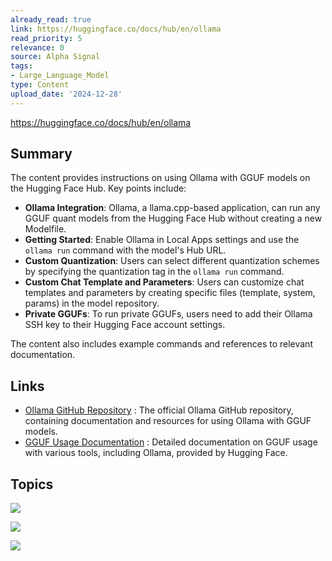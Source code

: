 ```yaml
---
already_read: true
link: https://huggingface.co/docs/hub/en/ollama
read_priority: 5
relevance: 0
source: Alpha Signal
tags:
- Large_Language_Model
type: Content
upload_date: '2024-12-28'
---
```


https://huggingface.co/docs/hub/en/ollama
## Summary

The content provides instructions on using Ollama with GGUF models on the Hugging Face Hub. Key points include:

- **Ollama Integration**: Ollama, a llama.cpp-based application, can run any GGUF quant models from the Hugging Face Hub without creating a new Modelfile.
- **Getting Started**: Enable Ollama in Local Apps settings and use the `ollama run` command with the model's Hub URL.
- **Custom Quantization**: Users can select different quantization schemes by specifying the quantization tag in the `ollama run` command.
- **Custom Chat Template and Parameters**: Users can customize chat templates and parameters by creating specific files (template, system, params) in the model repository.
- **Private GGUFs**: To run private GGUFs, users need to add their Ollama SSH key to their Hugging Face account settings.

The content also includes example commands and references to relevant documentation.
## Links

- [Ollama GitHub Repository](https://github.com/ollama/ollama/blob/main/docs/README.md) : The official Ollama GitHub repository, containing documentation and resources for using Ollama with GGUF models.
- [GGUF Usage Documentation](https://huggingface.co/docs/hub/en/gguf) : Detailed documentation on GGUF usage with various tools, including Ollama, provided by Hugging Face.

## Topics

![](topics/Concept/GGUF)

![](topics/Platform/Hugging%20Face)

![](topics/Concept/Ollama)